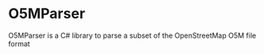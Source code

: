 O5MParser
=========

O5MParser is a C# library to parse a subset of the OpenStreetMap O5M file format